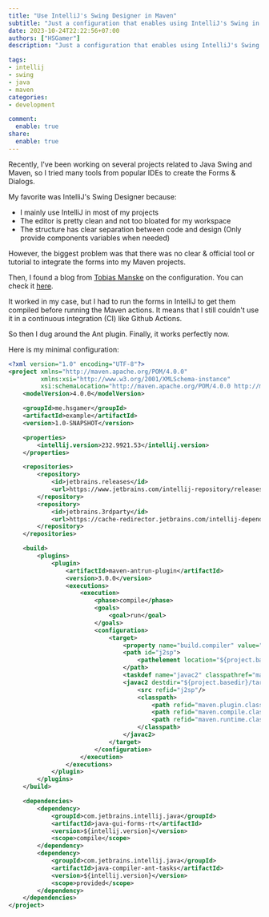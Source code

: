 ```yaml
---
title: "Use IntelliJ's Swing Designer in Maven"
subtitle: "Just a configuration that enables using IntelliJ's Swing in Maven"
date: 2023-10-24T22:22:56+07:00
authors: ["HSGamer"]
description: "Just a configuration that enables using IntelliJ's Swing in Maven"

tags:
- intellij
- swing
- java
- maven
categories:
- development

comment:
  enable: true
share:
  enable: true
---
```


Recently, I've been working on several projects related to Java Swing and Maven, so I tried many tools from popular IDEs to create the Forms & Dialogs.

My favorite was IntelliJ's Swing Designer because:
- I mainly use IntelliJ in most of my projects
- The editor is pretty clean and not too bloated for my workspace
- The structure has clear separation between code and design (Only provide components variables when needed)

However, the biggest problem was that there was no clear & official tool or tutorial to integrate the forms into my Maven projects.

Then, I found a blog from [Tobias Manske](https://tobiasmanske.de/) on the configuration. You can check it [here](https://tobiasmanske.de/posts/2021-02-23-maven-ij-designer/).

It worked in my case, but I had to run the forms in IntelliJ to get them compiled before running the Maven actions. It means that I still couldn't use it in a continuous integration (CI) like Github Actions.

So then I dug around the Ant plugin. Finally, it works perfectly now.

Here is my minimal configuration:

```xml
<?xml version="1.0" encoding="UTF-8"?>
<project xmlns="http://maven.apache.org/POM/4.0.0"
         xmlns:xsi="http://www.w3.org/2001/XMLSchema-instance"
         xsi:schemaLocation="http://maven.apache.org/POM/4.0.0 http://maven.apache.org/xsd/maven-4.0.0.xsd">
    <modelVersion>4.0.0</modelVersion>

    <groupId>me.hsgamer</groupId>
    <artifactId>example</artifactId>
    <version>1.0-SNAPSHOT</version>

    <properties>
        <intellij.version>232.9921.53</intellij.version>
    </properties>

    <repositories>
        <repository>
            <id>jetbrains.releases</id>
            <url>https://www.jetbrains.com/intellij-repository/releases</url>
        </repository>
        <repository>
            <id>jetbrains.3rdparty</id>
            <url>https://cache-redirector.jetbrains.com/intellij-dependencies</url>
        </repository>
    </repositories>

    <build>
        <plugins>
            <plugin>
                <artifactId>maven-antrun-plugin</artifactId>
                <version>3.0.0</version>
                <executions>
                    <execution>
                        <phase>compile</phase>
                        <goals>
                            <goal>run</goal>
                        </goals>
                        <configuration>
                            <target>
                                <property name="build.compiler" value="extJavac"/>
                                <path id="j2sp">
                                    <pathelement location="${project.basedir}/src/main/java"/>
                                </path>
                                <taskdef name="javac2" classpathref="maven.compile.classpath" classname="com.intellij.ant.Javac2"/>
                                <javac2 destdir="${project.basedir}/target/classes">
                                    <src refid="j2sp"/>
                                    <classpath>
                                        <path refid="maven.plugin.classpath"/>
                                        <path refid="maven.compile.classpath"/>
                                        <path refid="maven.runtime.classpath"/>
                                    </classpath>
                                </javac2>
                            </target>
                        </configuration>
                    </execution>
                </executions>
            </plugin>
        </plugins>
    </build>

    <dependencies>
        <dependency>
            <groupId>com.jetbrains.intellij.java</groupId>
            <artifactId>java-gui-forms-rt</artifactId>
            <version>${intellij.version}</version>
            <scope>compile</scope>
        </dependency>
        <dependency>
            <groupId>com.jetbrains.intellij.java</groupId>
            <artifactId>java-compiler-ant-tasks</artifactId>
            <version>${intellij.version}</version>
            <scope>provided</scope>
        </dependency>
    </dependencies>
</project>
```

